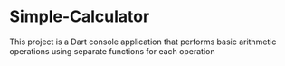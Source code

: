 # Simple-Calculator
This project is a Dart console application that performs basic arithmetic operations using separate functions for each operation
